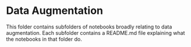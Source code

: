 # Data Augmentation

This folder contains subfolders of notebooks broadly relating to data augmentation. Each subfolder contains a README.md file explaining what the notebooks in that folder do.